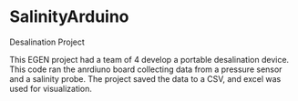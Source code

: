 # SalinityArduino
Desalination Project

This EGEN project had a team of 4 develop a portable desalination device. This code ran the anrdiuno board collecting data from a pressure sensor and a salinity probe. The project saved the data to a CSV, and excel was used for visualization.
